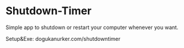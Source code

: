 # Shutdown-Timer
Simple app to shutdown or restart your computer whenever you want.                                                                            

Setup&Exe: dogukanurker.com/shutdowntimer
